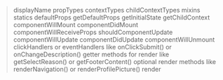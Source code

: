 
> displayName
> propTypes
> contextTypes
> childContextTypes
> mixins
> statics
> defaultProps
> getDefaultProps
> getInitialState
> getChildContext
> componentWillMount
> componentDidMount
> componentWillReceiveProps
> shouldComponentUpdate
> componentWillUpdate
> componentDidUpdate
> componentWillUnmount
> clickHandlers or eventHandlers like onClickSubmit() or onChangeDescription()
> getter methods for render like getSelectReason() or getFooterContent()
> optional render methods like renderNavigation() or renderProfilePicture()
> render
